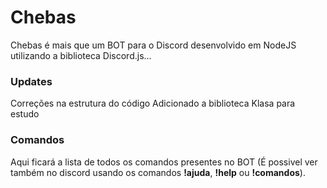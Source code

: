 # Chebas

Chebas é mais que um BOT para o Discord desenvolvido em NodeJS utilizando a biblioteca Discord.js...

### Updates

Correções na estrutura do código
Adicionado a biblioteca Klasa para estudo
### Comandos

Aqui ficará a lista de todos os comandos presentes no BOT (É possivel ver também no discord usando os comandos **!ajuda**, **!help** ou **!comandos**).
